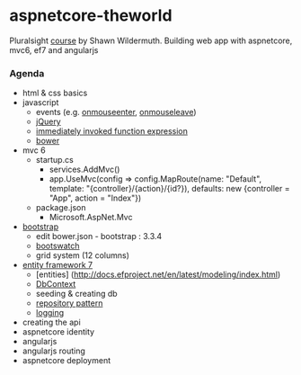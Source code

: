 # aspnetcore-theworld
Pluralsight [course](https://app.pluralsight.com/library/courses/aspdotnet-5-ef7-bootstrap-angular-web-app/table-of-contents) by Shawn Wildermuth.  Building web app with aspnetcore, mvc6, ef7 and angularjs

### Agenda
- html & css basics
- javascript
  - events (e.g. [onmouseenter](https://developer.mozilla.org/en-US/docs/Web/Events/mouseenter), [onmouseleave](https://developer.mozilla.org/en-US/docs/Web/Events/mouseleave))
  - [jQuery](https://jquery.com/)
  - [immediately invoked function expression](https://en.wikipedia.org/wiki/Immediately-invoked_function_expression)
  - [bower](http://bower.io/)
- mvc 6
  - startup.cs
    - services.AddMvc()
    - app.UseMvc(config => config.MapRoute(name: "Default", template: "{controller}/{action}/{id?}), defaults: new {controller = "App", action = "Index"})
  - package.json
    - Microsoft.AspNet.Mvc
- [bootstrap](http://getbootstrap.com/)
  - edit bower.json - bootstrap : 3.3.4
  - [bootswatch](https://bootswatch.com/)
  - grid system (12 columns)
- [entity framework 7](http://docs.efproject.net/en/latest/)
  - [entities] (http://docs.efproject.net/en/latest/modeling/index.html)
  - [DbContext](http://docs.efproject.net/en/latest/miscellaneous/configuring-dbcontext.html)
  - seeding & creating db
  - [repository pattern](https://msdn.microsoft.com/en-us/library/ff649690.aspx)
  - [logging](http://docs.efproject.net/en/latest/miscellaneous/logging.html)
- creating the api
- aspnetcore identity
- angularjs
- angularjs routing
- aspnetcore deployment
